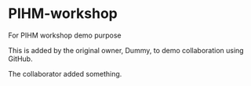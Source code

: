 # PIHM-workshop
For PIHM workshop demo purpose

This is added by the original owner, Dummy, to demo collaboration using GitHub.

The collaborator added something.

